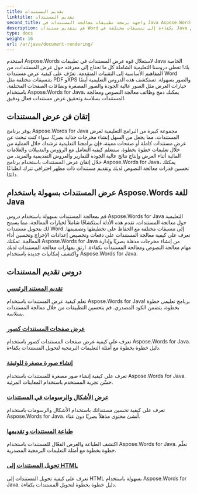 ```yaml
---
title: تقديم المستندات
linktitle: تقديم المستندات
second_title: واجهة برمجة تطبيقات معالجة المستندات في Java Aspose.Words
description: قم بتقديم مستندات Word بكفاءة إلى تنسيقات مختلفة في Java باستخدام Aspose.Words! قم بتقديم المستندات بشكل احترافي للحصول على مخرجات احترافية.
type: docs
weight: 16
url: /ar/java/document-rendering/
---
```


استخدم Aspose.Words لاستغلال قوة عرض المستندات في تطبيقات Java الخاصة بك! تغطي دروسنا التعليمية الشاملة كل ما تحتاج إلى معرفته حول عرض المستندات، من المفاهيم الأساسية إلى التقنيات المتقدمة. تعرّف على كيفية عرض مستندات Word بتنسيقات مختلفة مثل PDF وXPS والصور بسهولة. تستكشف هذه الدروس التعليمية أيضًا خيارات العرض مثل الصور عالية الجودة والصور المصغرة ونطاقات الصفحات المختلفة. باستخدام Aspose.Words for Java، يمكنك دمج وظائف معالجة النصوص ومعالجة المستندات بسلاسة وتحقيق عرض مستندات فعال ودقيق.

## إتقان فن عرض المستندات

يوفر برنامج Aspose.Words for Java مجموعة كبيرة من البرامج التعليمية لعرض المستندات، مما يجعل من السهل إنشاء مخرجات جذابة بصريًا. سواء كنت تبحث عن عرض مستندات كاملة أو صفحات معينة، فإن برامجنا التعليمية ترشدك خلال العملية من خلال تعليمات خطوة بخطوة. ستتعلم كيفية التعامل مع الرؤوس والتذييلات والعلامات المائية أثناء العرض وإنتاج نتائج عالية الجودة للتقارير والعروض التقديمية والمزيد. من خلال إتقان عرض المستندات باستخدام برنامج Aspose.Words for Java، يمكنك تحسين قدرات معالجة النصوص لديك وتقديم مستندات ذات مظهر احترافي تترك انطباعًا دائمًا.

## عرض المستندات بسهولة باستخدام Aspose.Words للغة Java

قم بمعالجة المستندات بسهولة باستخدام دروس Aspose.Words for Java التعليمية حول معالجة المستندات. تقدم هذه الأدلة استكشافًا شاملاً لخيارات المعالجة، مما يسمح لك بتحويل مستندات Word إلى تنسيقات مختلفة مع الحفاظ على تخطيطها وتصميمها. تعرف على كيفية معالجة المستندات على دفعات وتخصيص إعدادات الإخراج وتحسين أداء المعالجة. تمكنك Aspose.Words for Java من إنشاء مخرجات مذهلة بصريًا وإدارة مهام معالجة النصوص ومعالجة المستندات بكفاءة. ارتقِ بمهارات معالجة المستندات لديك واكتشف إمكانيات جديدة باستخدام Aspose.Words for Java.

## دروس تقديم المستندات
### [ تقديم المستند الرئيسي](./master-document-rendering/)
تعلم كيفية عرض المستندات باستخدام Aspose.Words for Java! برنامج تعليمي خطوة بخطوة، يتضمن الكود المصدري. قم بتحسين التطبيقات من خلال معالجة المستندات بسلاسة.
### [عرض صفحات المستندات كصور](./rendering-document-pages-images/)
تعرف على كيفية عرض صفحات المستندات كصور باستخدام Aspose.Words for Java. دليل خطوة بخطوة مع أمثلة التعليمات البرمجية لتحويل المستندات بكفاءة.
### [إنشاء صورة مصغرة للوثيقة](./document-thumbnail-generation/)
تعرف على كيفية إنشاء صور مصغرة للمستندات باستخدام Aspose.Words for Java. حسِّن تجربة المستخدم باستخدام المعاينات المرئية.
### [عرض الأشكال والرسومات في المستندات](./rendering-shapes-graphics/)
تعرف على كيفية تحسين مستنداتك باستخدام الأشكال والرسومات باستخدام Aspose.Words for Java. أنشئ محتوى مذهلاً بصريًا دون عناء.
### [طباعة المستندات و تقديمها](./document-printing-rendering/)
اكتشف الطباعة والعرض الفعّال للمستندات باستخدام Aspose.Words for Java. تعلّم خطوة بخطوة مع أمثلة التعليمات البرمجية المصدرية.
### [تحويل المستندات إلى HTML](./rendering-documents-html/)
تعرف على كيفية تحويل المستندات إلى HTML بسهولة باستخدام Aspose.Words for Java. دليل خطوة بخطوة لتحويل المستندات بكفاءة.